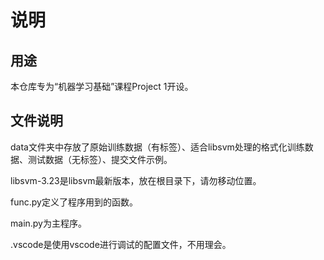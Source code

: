 # 说明

## 用途
本仓库专为“机器学习基础”课程Project 1开设。

## 文件说明
data文件夹中存放了原始训练数据（有标签）、适合libsvm处理的格式化训练数据、测试数据（无标签）、提交文件示例。

libsvm-3.23是libsvm最新版本，放在根目录下，请勿移动位置。

func.py定义了程序用到的函数。

main.py为主程序。

.vscode是使用vscode进行调试的配置文件，不用理会。